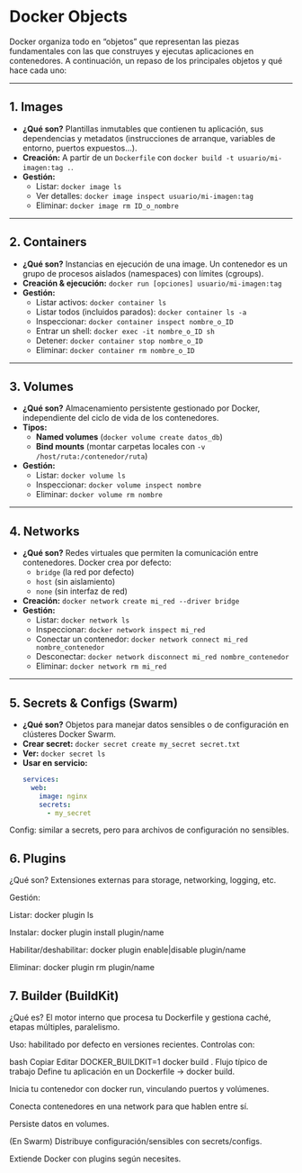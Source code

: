 # Docker Objects

Docker organiza todo en “objetos” que representan las piezas fundamentales con las que construyes y ejecutas aplicaciones en contenedores. A continuación, un repaso de los principales objetos y qué hace cada uno:

---

## 1. Images

- **¿Qué son?** Plantillas inmutables que contienen tu aplicación, sus dependencias y metadatos (instrucciones de arranque, variables de entorno, puertos expuestos…).  
- **Creación:** A partir de un `Dockerfile` con `docker build -t usuario/mi-imagen:tag .`.  
- **Gestión:**  
  - Listar: `docker image ls`  
  - Ver detalles: `docker image inspect usuario/mi-imagen:tag`  
  - Eliminar: `docker image rm ID_o_nombre`  

---

## 2. Containers

- **¿Qué son?** Instancias en ejecución de una image. Un contenedor es un grupo de procesos aislados (namespaces) con límites (cgroups).  
- **Creación & ejecución:** `docker run [opciones] usuario/mi-imagen:tag`  
- **Gestión:**  
  - Listar activos: `docker container ls`  
  - Listar todos (incluidos parados): `docker container ls -a`  
  - Inspeccionar: `docker container inspect nombre_o_ID`  
  - Entrar un shell: `docker exec -it nombre_o_ID sh`  
  - Detener: `docker container stop nombre_o_ID`  
  - Eliminar: `docker container rm nombre_o_ID`  

---

## 3. Volumes

- **¿Qué son?** Almacenamiento persistente gestionado por Docker, independiente del ciclo de vida de los contenedores.  
- **Tipos:**  
  - **Named volumes** (`docker volume create datos_db`)  
  - **Bind mounts** (montar carpetas locales con `-v /host/ruta:/contenedor/ruta`)  
- **Gestión:**  
  - Listar: `docker volume ls`  
  - Inspeccionar: `docker volume inspect nombre`  
  - Eliminar: `docker volume rm nombre`  

---

## 4. Networks

- **¿Qué son?** Redes virtuales que permiten la comunicación entre contenedores. Docker crea por defecto:  
  - `bridge` (la red por defecto)  
  - `host` (sin aislamiento)  
  - `none` (sin interfaz de red)  
- **Creación:** `docker network create mi_red --driver bridge`  
- **Gestión:**  
  - Listar: `docker network ls`  
  - Inspeccionar: `docker network inspect mi_red`  
  - Conectar un contenedor: `docker network connect mi_red nombre_contenedor`  
  - Desconectar: `docker network disconnect mi_red nombre_contenedor`  
  - Eliminar: `docker network rm mi_red`  

---

## 5. Secrets & Configs (Swarm)

- **¿Qué son?** Objetos para manejar datos sensibles o de configuración en clústeres Docker Swarm.  
- **Crear secret:** `docker secret create my_secret secret.txt`  
- **Ver:** `docker secret ls`  
- **Usar en servicio:**  
  ```yaml
  services:
    web:
      image: nginx
      secrets:
        - my_secret

Config: similar a secrets, pero para archivos de configuración no sensibles.

## 6. Plugins
¿Qué son? Extensiones externas para storage, networking, logging, etc.

Gestión:

Listar: docker plugin ls

Instalar: docker plugin install plugin/name

Habilitar/deshabilitar: docker plugin enable|disable plugin/name

Eliminar: docker plugin rm plugin/name

## 7. Builder (BuildKit)
¿Qué es? El motor interno que procesa tu Dockerfile y gestiona caché, etapas múltiples, paralelismo.

Uso: habilitado por defecto en versiones recientes. Controlas con:

bash
Copiar
Editar
DOCKER_BUILDKIT=1 docker build .
Flujo típico de trabajo
Define tu aplicación en un Dockerfile → docker build.

Inicia tu contenedor con docker run, vinculando puertos y volúmenes.

Conecta contenedores en una network para que hablen entre sí.

Persiste datos en volumes.

(En Swarm) Distribuye configuración/sensibles con secrets/configs.

Extiende Docker con plugins según necesites.
